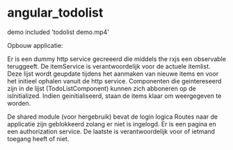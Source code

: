 # angular_todolist

demo included 'todolist demo.mp4'

Opbouw applicatie:

Er is een dummy http service gecreeerd die middels the rxjs een observable teruggeeft.
De itemService is verantwoordelijk voor de actuele itemlist. 
Deze lijst wordt geupdate tijdens het aanmaken van nieuwe items en voor het initieel ophalen vanuit de http service.
Componenten die geintereseerd zijn in de lijst (TodoListComponent) kunnen zich abboneren op de isInitialized.
Indien geinitialiseerd, staan de items klaar om weergegeven te worden.

De shared module (voor hergebruik) bevat de login logica
Routes naar de applicatie zijn geblokkeerd zolang er niet is ingelogd.
Er is een pagina en een authorization service. De laatste is verantwoordelijk voor of ietmand toegang heeft of niet.
